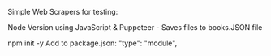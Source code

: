 Simple Web Scrapers for testing:

Node Version using JavaScript & Puppeteer - Saves files to books.JSON file 

npm init -y
Add to package.json:  "type": "module",
